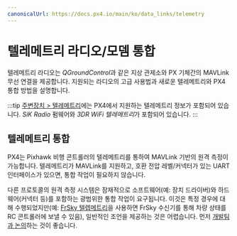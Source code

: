 ```yaml
---
canonicalUrl: https://docs.px4.io/main/ko/data_links/telemetry
---
```


# 텔레메트리 라디오/모뎀 통합

텔레메트리 라디오는 *QGroundControl*과 같은 지상 관제소와 PX 기체간의 MAVLink 무선 연결을 제공합니다. 지원되는 라디오의 고급 사용법과 새로운 텔레메트리와 PX4 통합 방법을 설명합니다.

:::tip
[주변장치 > 텔레메트리](../telemetry/README.md)에는 PX4에서 지원하는 텔레메트리 정보가 포함되어 있습니다. *SiK Radio* 펌웨어와 *3DR WiFi 텔레메트리*가 포함되어 있습니다.
:::

## 텔레메트리 통합

PX4는 Pixhawk 비행 콘트롤러의 텔레메트리를 통하여 MAVLink 기반의 원격 측정이 가능합니다. 텔레메트리가 MAVLink를 지원하고, 호환 전압 레벨/커넥터가 있는 UART 인터페이스가 있으면, 통합 작업이 필요하지 않습니다.

다른 프로토콜의 원격 측정 시스템은 잠재적으로 소프트웨어(예: 장치 드라이버)와 하드웨어(커넥터 등)를 포함하는 광범위한 통합 작업이 요구됩니다. 이것은 특정 경우에 대해 수행되었지만(예: [FrSky 텔렙메트리](../peripherals/frsky_telemetry.md)을 사용하면 FrSky 수신기를 통해 차량 상태를 RC 콘트롤러에 보낼 수 있음), 일반적인 조언을 제공하는 것은 어렵습니다. 먼저 [개발팀과 논의](../contribute/support.md)하는 것이 좋습니다.
